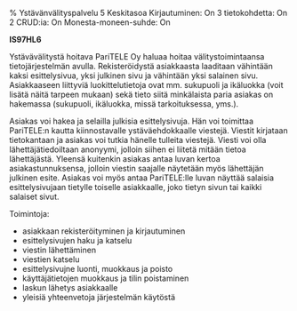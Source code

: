 % Ystävänvälityspalvelu
<arvosanamaksimi>5</arvosanamaksimi>
<vaikeustaso>Keskitasoa</vaikeustaso>
<comment>
Kirjautuminen:        On
3 tietokohdetta:      On
2 CRUD:ia:            On
Monesta-moneen-suhde: On
</comment>

**IS97HL6**

Ystävävälitystä hoitava PariTELE Oy haluaa hoitaa välitystoimintaansa
tietojärjestelmän avulla. Rekisteröidystä asiakkaasta laaditaan
vähintään kaksi esittelysivua, yksi julkinen sivu ja vähintään yksi
salainen sivu.  Asiakkaaseen liittyviä luokittelutietoja ovat mm.
sukupuoli ja ikäluokka (voit lisätä näitä tarpeen mukaan) sekä tieto
siitä minkälaista paria asiakas on hakemassa (sukupuoli, ikäluokka,
missä tarkoituksessa, yms.).

Asiakas voi hakea ja selailla julkisia esittelysivuja. Hän voi toimittaa
PariTELE:n kautta kiinnostavalle ystäväehdokkaalle viestejä. Viestit
kirjataan tietokantaan ja asiakas voi tutkia hänelle tulleita viestejä.
Viesti voi olla lähettäjätiedoiltaan anonyymi, jolloin siihen ei liitetä
mitään tietoa lähettäjästä. Yleensä kuitenkin asiakas antaa luvan kertoa
asiakastunnuksensa, jolloin viestin saajalle näytetään myös lähettäjän
julkinen esite.  Asiakas voi myös antaa PariTELE:lle luvan näyttää
salaisia esittelysivujaan tietylle toiselle asiakkaalle, joko tietyn
sivun tai kaikki salaiset sivut.

Toimintoja:

-  asiakkaan rekisteröityminen ja kirjautuminen
-  esittelysivujen haku ja katselu
-  viestin lähettäminen
-  viestien katselu 
-  esittelysivujne luonti, muokkaus ja poisto
-  käyttäjätietojen muokkaus ja tilin poistaminen
-  laskun lähetys asiakkaalle
-  yleisiä yhteenvetoja järjestelmän käytöstä
